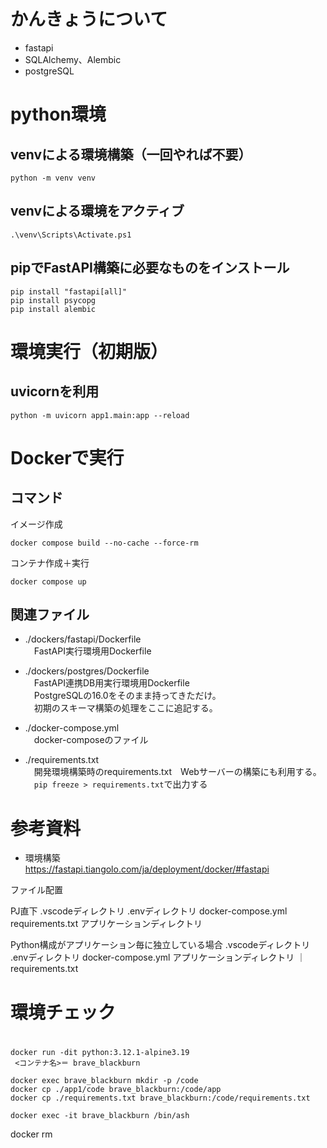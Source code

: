# かんきょうについて
* fastapi
* SQLAlchemy、Alembic
* postgreSQL

# python環境
## venvによる環境構築（一回やれば不要）
```
python -m venv venv
```

## venvによる環境をアクティブ
```
.\venv\Scripts\Activate.ps1
```

## pipでFastAPI構築に必要なものをインストール
```
pip install "fastapi[all]"
pip install psycopg
pip install alembic
```


# 環境実行（初期版）
## uvicornを利用
```
python -m uvicorn app1.main:app --reload
```

# Dockerで実行
## コマンド
イメージ作成
```
docker compose build --no-cache --force-rm
```

コンテナ作成＋実行
```
docker compose up
```

## 関連ファイル
- ./dockers/fastapi/Dockerfile  
　FastAPI実行環境用Dockerfile

- ./dockers/postgres/Dockerfile  
　FastAPI連携DB用実行環境用Dockerfile   
　PostgreSQLの16.0をそのまま持ってきただけ。    
　初期のスキーマ構築の処理をここに追記する。    

- ./docker-compose.yml  
　docker-composeのファイル

- ./requirements.txt  
　開発環境構築時のrequirements.txt　Webサーバーの構築にも利用する。
　```pip freeze > requirements.txt```で出力する

# 参考資料
- 環境構築  
https://fastapi.tiangolo.com/ja/deployment/docker/#fastapi  



ファイル配置

PJ直下
.vscodeディレクトリ
.envディレクトリ
docker-compose.yml
requirements.txt
アプリケーションディレクトリ


Python構成がアプリケーション毎に独立している場合
.vscodeディレクトリ
.envディレクトリ
docker-compose.yml
アプリケーションディレクトリ
  ｜requirements.txt

# 環境チェック

# 

```
docker run -dit python:3.12.1-alpine3.19
 <コンテナ名>＝ brave_blackburn

docker exec brave_blackburn mkdir -p /code
docker cp ./app1/code brave_blackburn:/code/app
docker cp ./requirements.txt brave_blackburn:/code/requirements.txt
```

```
docker exec -it brave_blackburn /bin/ash

```


docker rm 